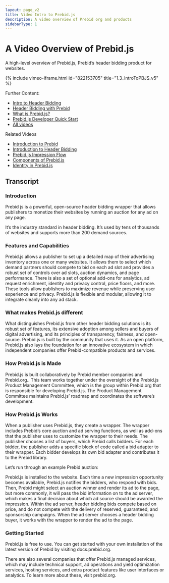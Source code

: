 ```yaml
---
layout: page_v2
title: Video Intro to Prebid.js
description: A video overview of Prebid org and products
sidebarType: 1
---
```


# A Video Overview of Prebid.js

A high-level overview of Prebid.js, Prebid’s header bidding product for websites.

{% include vimeo-iframe.html id="822153705" title="1.3_IntroToPBJS_v5" %}

Further Content:

- [Intro to Header Bidding](/overview/intro-to-header-bidding.html)
- [Header Bidding with Prebid](/overview/intro.html#header-bidding-with-prebid)
- [What is Prebid.js?](/prebid/prebidjs.html)
- [Prebid.js Developer Quick Start](/dev-docs/getting-started.html)
- [All videos](/overview/all-videos.html)

Related Videos

- [Introduction to Prebid](/overview/intro-video.html)
- [Introduction to Header Bidding](/overview/intro-to-header-bidding-video.html)
- [Prebid.js Impression Flow](/prebid/prebidjs-flow-video.html)
- [Components of Prebid.js](/prebid/prebidjs-components-video.html)
- [Identity in Prebid.js](/identity/prebid-identity-video.html)

## Transcript

### Introduction

Prebid js is a powerful, open-source header bidding wrapper that allows publishers to monetize their websites by running an auction for any ad on any page.

It’s the industry standard in header bidding. It’s used by tens of thousands of websites and supports more than 200 demand sources.

### Features and Capabilities

Prebid.js allows a publisher to set up a detailed map of their advertising inventory across one or many websites. It allows them to select which demand partners should compete to bid on each ad slot and provides a robust set of controls over ad slots, auction dynamics, and page performance. There is also a set of optional add-ons for analytics, ad request enrichment, identity and privacy control, price floors, and more. These tools allow publishers to maximize revenue while preserving user experience and privacy. Prebid.js is flexible and modular, allowing it to integrate cleanly into any ad stack.

### What makes Prebid.js different

What distinguishes Prebid.js from other header bidding solutions is its robust set of features, its extensive adoption among sellers and buyers of digital advertising, and its principles of transparency, fairness, and open-source. Prebid.js is built by the community that uses it. As an open platform, Prebid.js also lays the foundation for an innovative ecosystem in which independent companies offer Prebid-compatible products and services.

### How Prebid.js is Made

Prebid.js is built collaboratively by Prebid member companies and Prebid.org.. This team works together under the oversight of the Prebid.js Product Management Committee, which is the group within Prebid.org that is responsible for developing Prebid.js. The Product Management Committee maintains Prebid.js’ roadmap and coordinates the software’s development.

### How Prebid.js Works

When a publisher uses Prebid.js, they create a wrapper. The wrapper includes Prebid’s core auction and ad serving functions, as well as add-ons that the publisher uses to customize the wrapper to their needs. The publisher chooses a list of buyers, which Prebid calls bidders. For each bidder, the publisher adds a specific block of code called a bid adapter to their wrapper. Each bidder develops its own bid adapter and contributes it to the Prebid library.

Let’s run through an example Prebid auction:

Prebid.js is installed to the website. Each time a new impression opportunity becomes available, Prebid.js notifies the bidders, who respond with bids. Then, Prebid might select an auction winner and render its ad to the page, but more commonly, it will pass the bid information on to the ad server, which makes a final decision about which ad source should be awarded the impression. Within the ad server, header bidding bids compete based on price, and do not compete with the delivery of reserved, guaranteed, and sponsorship campaigns. When the ad server chooses a header bidding buyer, it works with the wrapper to render the ad to the page.

### Getting Started

Prebid.js is free to use. You can get started with your own installation of the latest version of Prebid by visiting docs.prebid.org.

There are also several companies that offer Prebid.js managed services, which may include technical support, ad operations and yield optimization services, hosting services, and extra product features like user interfaces or analytics. To learn more about these, visit prebid.org.
